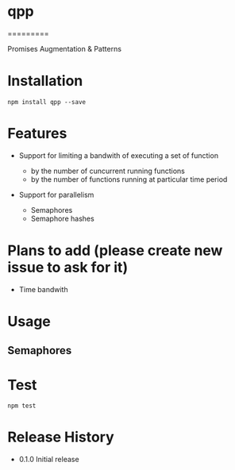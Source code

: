 # qpp

=========

Promises Augmentation &amp; Patterns

# Installation
	npm install qpp --save

# Features

* Support for limiting a bandwith of executing a set of function
	* by the number of cuncurrent running functions
	* by the number of functions running at particular time period

* Support for parallelism
	* Semaphores
	* Semaphore hashes

# Plans to add (please create new issue to ask for it)
* Time bandwith

# Usage

## Semaphores


# Test
	npm test

# Release History
* 0.1.0 Initial release